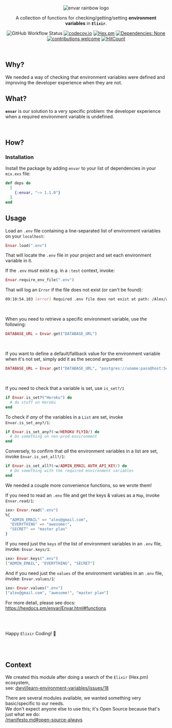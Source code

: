 <div align="center">

<img src="https://user-images.githubusercontent.com/194400/151025711-574482bb-918d-499f-b7cd-32bf224403c8.png"
alt="envar rainbow logo">

A collection of functions for checking/getting/setting **environment variables** in **`Elixir`**.

<!-- Better LOGO #HelpWanted -->

![GitHub Workflow Status](https://img.shields.io/github/workflow/status/dwyl/envar/Elixir%20CI?label=build&style=flat-square)
[![codecov.io](https://img.shields.io/codecov/c/github/dwyl/envar/main.svg?style=flat-square)](https://codecov.io/github/dwyl/envar?branch=main)
[![Hex.pm](https://img.shields.io/hexpm/v/envar?color=brightgreen&style=flat-square)](https://hex.pm/packages/envar)
[![Dependencies: None](https://img.shields.io/badge/dependencies-none-brightgreen.svg?style=flat-square)](https://libraries.io/hex/envar "Zero Dependencies")
[![contributions welcome](https://img.shields.io/badge/contributions-welcome-brightgreen.svg?style=flat-square)](https://github.com/dwyl/envar/issues)
[![HitCount](https://hits.dwyl.com/dwyl/envar.svg)](https://hits.dwyl.com/dwyl/envar)

</div><br />

## Why?

We needed a way of checking that environment variables were defined
and improving the developer experience when they are not.

## What?

**`envar`** is our solution to a very specific problem:
the developer experience when a required environment variable is undefined.

<br />

## How?

### Installation

Install the package
by adding `envar` to your list of dependencies in your `mix.exs` file:

```elixir
def deps do
  [
    {:envar, "~> 1.1.0"}
  ]
end
```

## Usage

Load an `.env` file
containing a line-separated list of environment variables
on your `localhost`:

```elixir
Envar.load(".env")
```

That will locate the `.env` file in your project
and set each environment variable in it.

If the `.env` _must_ exist e.g. in a `:test` context,
invoke:

```elixir
Envar.require_env_file(".env")
```

That will log an `Error` if the file does not exist (or can't be found):

```sh
09:10:54.103 [error] Required .env file does not exist at path: /Alex/awesome/project/.env
```



<br />

When you need to retrieve a specific environment variable,
use the following:

```elixir
DATABASE_URL = Envar.get("DATABASE_URL")
```

<br />

If you want to define a default/fallback value
for the environment variable when it's not set,
simply add it as the second argument:

```elixir
DATABASE_URL = Envar.get("DATABASE_URL", "postgres://uname:pass@host:5432/dbname"")
```

<br />

If you need to check that a variable is set,
use `is_set?/1`

```elixir
if Envar.is_set?("Heroku") do
  # do stuff on Heroku
end
```

To check if _any_ of the variables in a `List` are set,
invoke `Envar.is_set_any?/1`:

```elixir
if Envar.is_set_any?(~w/HEROKU FLYIO/) do
  # Do something on non-prod environment
end
```

Conversely, to confirm that _all_ the environment variables
in a list are set, invoke `Envar.is_set_all?/1`:

```elixir
if Envar.is_set_all?(~w/ADMIN_EMAIL AUTH_API_KEY/) do
  # Do something with the required environment variables
end
```

We needed a couple more convenience functions,
so we wrote them!

If you need to read an `.env` file and get the
keys & values as a `Map`, invoke `Envar.read/1`:

```elixir
iex> Envar.read(".env")
%{
  "ADMIN_EMAIL" => "alex@gmail.com",
  "EVERYTHING" => "awesome!",
  "SECRET" => "master plan"
}
```

If you need just the `keys`
of the list of environment variables in an `.env` file,
invoke: `Envar.keys/1`:

```elixir
iex> Envar.keys(".env")
["ADMIN_EMAIL", "EVERYTHING", "SECRET"]
```

And if you need just the `values`
of the environment variables in an `.env` file,
invoke: `Envar.values/1`:

```elixir
iex> Envar.values(".env")
["alex@gmail.com", "awesome!", "master plan"]
```

For more detail, please see docs:
https://hexdocs.pm/envar/Envar.html#functions

<br /><br />

Happy `Elixir` Coding! 🚀

<br /><br />

## Context

We created this module after doing
a search of the `Elixir` (Hex.pm)
ecosystem, <br />
see:
[dwyl/learn-environment-variables/issues/18](https://github.com/dwyl/learn-environment-variables/issues/18)

There are several modules available,
we wanted something very basic/specific to our needs. <br />
We don't expect anyone else to use this;
it's Open Source
because that's just what we do: <br />
[/manifesto.md#open-source-always](https://github.com/dwyl/start-here/blob/master/manifesto.md#open-source-always)
